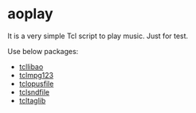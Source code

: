 # aoplay

It is a very simple Tcl script to play music. Just for test.

Use below packages:

* [tcllibao](https://github.com/ray2501/tcllibao)
* [tclmpg123](https://github.com/ray2501/tclmpg123)
* [tclopusfile](https://github.com/ray2501/tclopusfile)
* [tclsndfile](https://github.com/ray2501/tclsndfile)
* [tcltaglib](https://github.com/ray2501/tcltaglib)
